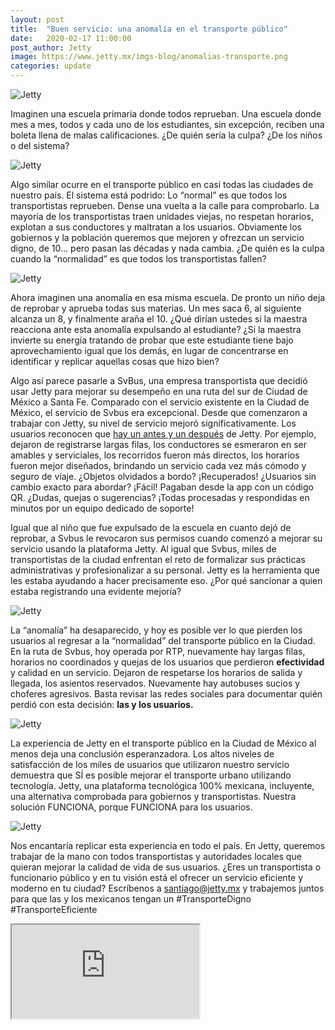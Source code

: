 ```yaml
---
layout: post
title:  "Buen servicio: una anomalía en el transporte público"
date:   2020-02-17 11:00:00
post_author: Jetty
image: https://www.jetty.mx/imgs-blog/anomalias-transporte.png
categories: update
---
```

![Jetty]({{site.baseurl}}/imgs-blog/anomalias-transporte.png)


Imaginen una escuela primaria donde todos reprueban. Una escuela donde mes a mes, todos y cada uno de los estudiantes, sin excepción, reciben una boleta llena de malas calificaciones. ¿De quién sería la culpa? ¿De los niños o del sistema?

![Jetty](https://media.giphy.com/media/FeeShV3yKc8P6/giphy.gif)

Algo similar ocurre en el transporte público en casi todas las ciudades de nuestro país. El sistema está podrido: Lo “normal” es que todos los transportistas reprueben. Dense una vuelta a la calle para comprobarlo. La mayoría de los transportistas traen unidades viejas, no respetan horarios, explotan a sus conductores y maltratan a los usuarios. Obviamente los gobiernos y la población queremos que mejoren y ofrezcan un servicio digno, de 10… pero pasan las décadas y nada cambia. ¿De quién es la culpa cuando la “normalidad” es que todos los transportistas fallen?

![Jetty]({{site.baseurl}}/imgs-blog/microbus.png)

Ahora imaginen una anomalía en esa misma escuela. De pronto un niño deja de reprobar y aprueba todas sus materias. Un mes saca 6, al siguiente alcanza un 8, y finalmente araña el 10. ¿Qué dirían ustedes si la maestra reacciona ante esta anomalía expulsando al estudiante? ¿Si la maestra invierte su energía tratando de probar que este estudiante tiene bajo aprovechamiento igual que los demás, en lugar de concentrarse en identificar y replicar aquellas cosas que hizo bien?

Algo así parece pasarle a SvBus, una empresa transportista que decidió usar Jetty para mejorar su desempeño en una ruta del sur de Ciudad de México a Santa Fe. Comparado con el servicio existente en la Ciudad de México, el servicio de Svbus era excepcional. Desde que comenzaron a trabajar con Jetty, su nivel de servicio mejoró significativamente. Los usuarios reconocen que [hay un antes y un después][antes] de Jetty. Por ejemplo, dejaron de registrarse largas filas, los conductores se esmeraron en ser amables y serviciales, los recorridos fueron más directos, los horarios fueron mejor diseñados, brindando un servicio cada vez más cómodo y seguro de viaje. ¿Objetos olvidados a bordo? ¡Recuperados! ¿Usuarios sin cambio exacto para abordar? ¡Fácil! Pagaban desde la app con un código QR. ¿Dudas, quejas o sugerencias? ¡Todas procesadas y respondidas en minutos por un equipo dedicado de soporte!

Igual que al niño que fue expulsado de la escuela en cuanto dejó de reprobar, a Svbus le revocaron sus permisos cuando comenzó a mejorar su servicio usando la plataforma Jetty. Al igual que Svbus, miles de transportistas de la ciudad enfrentan el reto de formalizar sus prácticas administrativas y profesionalizar a su personal. Jetty es la herramienta que les estaba ayudando a hacer precisamente eso. ¿Por qué sancionar a quien estaba registrando una evidente mejoría?

![Jetty]({{site.baseurl}}/imgs-blog/conductor.png)


La “anomalía” ha desaparecido, y hoy es posible ver lo que pierden los usuarios al regresar a la “normalidad” del transporte público en la Ciudad. En la ruta de Svbus, hoy operada por RTP, nuevamente hay largas filas, horarios no coordinados y quejas de los usuarios que perdieron <b>efectividad</b> y calidad en un servicio. Dejaron de respetarse los horarios de salida y llegada, los asientos reservados. Nuevamente hay autobuses sucios y choferes agresivos. Basta revisar las redes sociales para documentar quién perdió con esta decisión: <b>las y los usuarios.</b>

![Jetty]({{site.baseurl}}/imgs-blog/TW-svbus.png)

La experiencia de Jetty en el transporte público en la Ciudad de México al menos deja una conclusión esperanzadora. Los altos niveles de satisfacción de los miles de usuarios que utilizaron nuestro servicio demuestra que SÍ es posible mejorar el transporte urbano utilizando tecnología. Jetty, una plataforma tecnológica 100% mexicana, incluyente, una alternativa comprobada para gobiernos y transportistas. Nuestra solución FUNCIONA, porque FUNCIONA para los usuarios.

![Jetty]({{site.baseurl}}/imgs-blog/ascenso-svbus.png)

Nos encantaría replicar esta experiencia en todo el país. En Jetty, queremos trabajar de la mano con todos transportistas y autoridades locales que quieran mejorar la calidad de vida de sus usuarios. ¿Eres un transportista o funcionario público y en tu visión está el  ofrecer un servicio eficiente y moderno en tu ciudad? Escríbenos a <a href="mailto:santiago@jetty.mx">santiago@jetty.mx</a>  y trabajemos juntos para que las y los mexicanos tengan un #TransporteDigno #TransporteEficiente

<div class="embed-responsive embed-responsive-16by9">
    <iframe class="embed-responsive-item" src="https://www.youtube.com/embed/ZzvORpO_MQM"></iframe>
</div>

[antes]:https://www.jetty.mx/update/2020/02/06/acoxpa-antes-y-despues.html